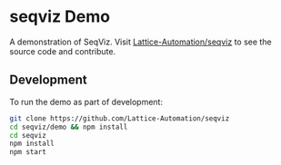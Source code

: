 # seqviz Demo

A demonstration of SeqViz. Visit [Lattice-Automation/seqviz](https://github.com/Lattice-Automation/seqviz) to see the source code and contribute.

## Development

To run the demo as part of development:

```bash
git clone https://github.com/Lattice-Automation/seqviz
cd seqviz/demo && npm install
cd seqviz
npm install
npm start
```
